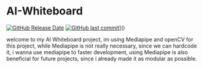 # AI-Whiteboard

[![GitHub Release Date](https://img.shields.io/github/release-date/RichardWibowo/AI-Whiteboard)](https://github.com/RichardWibowo/AI-Whiteboard)
[![GitHub last commit](https://img.shields.io/github/last-commit/RichardWibowo/AI-Whiteboard)](https://github.com/RichardWibowo/AI-Whiteboard)]()

welcome to my AI Whiteboard project, im using Mediapipe and openCV for this project, while Mediapipe is not really necessary, since we can hardcode it, i wanna use mediapipe to faster 
development, using Mediapipe is also beneficial for future projects, since i already made it as modular as possible.

